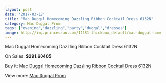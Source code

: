 ```yaml
---
layout: post
date: '2017-03-18'
title: "Mac Duggal Homecoming Dazzling Ribbon Cocktail Dress 6132N"
category: Mac Duggal Prom
tags: ["evening","dazzling","party","duggal","dresses"]
image: http://img.princessan.com/11281-thickbox_default/mac-duggal-homecoming-dazzling-ribbon-cocktail-dress-6132n.jpg
---
```

Mac Duggal Homecoming Dazzling Ribbon Cocktail Dress 6132N

On Sales: **$291.60405**
<a href="https://www.princessan.com/en/mac-duggal-prom/5195-mac-duggal-homecoming-dazzling-ribbon-cocktail-dress-6132n.html"><amp-img layout="responsive" width="600" height="600" src="//img.princessan.com/11281-thickbox_default/mac-duggal-homecoming-dazzling-ribbon-cocktail-dress-6132n.jpg" alt="Mac Duggal Homecoming Dazzling Ribbon Cocktail Dress 6132N 0" /></a>

Buy it: [Mac Duggal Homecoming Dazzling Ribbon Cocktail Dress 6132N](https://www.princessan.com/en/mac-duggal-prom/5195-mac-duggal-homecoming-dazzling-ribbon-cocktail-dress-6132n.html "Mac Duggal Homecoming Dazzling Ribbon Cocktail Dress 6132N")

View more: [Mac Duggal Prom](https://www.princessan.com/en/42-mac-duggal-prom "Mac Duggal Prom")